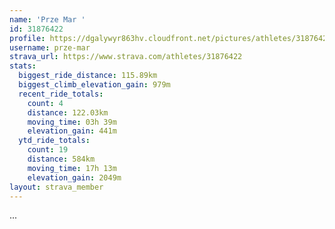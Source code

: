 ```yaml
---
name: 'Prze Mar '
id: 31876422
profile: https://dgalywyr863hv.cloudfront.net/pictures/athletes/31876422/22548952/3/large.jpg
username: prze-mar
strava_url: https://www.strava.com/athletes/31876422
stats:
  biggest_ride_distance: 115.89km
  biggest_climb_elevation_gain: 979m
  recent_ride_totals:
    count: 4
    distance: 122.03km
    moving_time: 03h 39m
    elevation_gain: 441m
  ytd_ride_totals:
    count: 19
    distance: 584km
    moving_time: 17h 13m
    elevation_gain: 2049m
layout: strava_member
--- 
```

...
